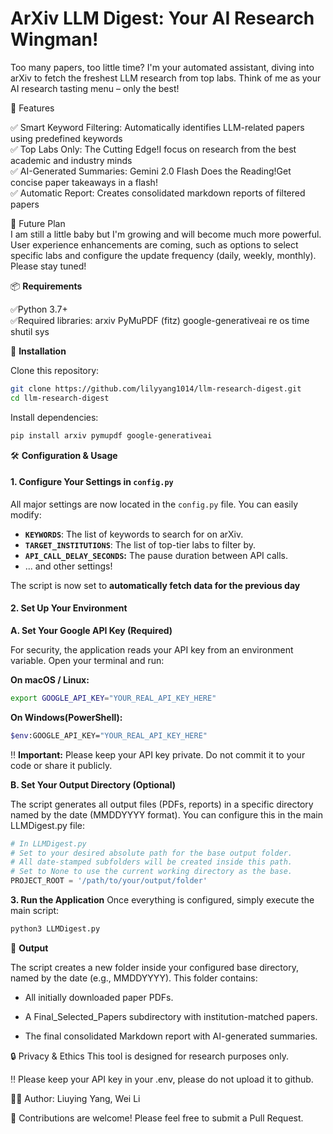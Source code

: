 # ArXiv LLM Digest: Your AI Research Wingman!

Too many papers, too little time? I'm your automated assistant, diving into arXiv to fetch the freshest LLM research from top labs. Think of me as your AI research tasting menu – only the best!  


🌟 Features

✅ Smart Keyword Filtering: Automatically identifies LLM-related papers using predefined keywords  
✅ Top Labs Only: The Cutting Edge!I focus on research from the best academic and industry minds  
✅ AI-Generated Summaries: Gemini 2.0 Flash Does the Reading!Get concise paper takeaways in a flash!  
✅ Automatic Report: Creates consolidated markdown reports of filtered papers 

🌟 Future Plan  
I am still a little baby but I'm growing and will become much more powerful. User experience enhancements are coming, such as options to select specific labs and configure the update frequency (daily, weekly, monthly). Please stay tuned!

📦 **Requirements**

✅Python 3.7+  
✅Required libraries: arxiv PyMuPDF (fitz) google-generativeai re os time shutil sys


🚀 **Installation**

Clone this repository: 
```bash
git clone https://github.com/lilyyang1014/llm-research-digest.git
cd llm-research-digest
```

Install dependencies: 
```bash
pip install arxiv pymupdf google-generativeai
```


🛠️ **Configuration & Usage**

#### 1. Configure Your Settings in `config.py`

All major settings are now located in the `config.py` file. You can easily modify:
*   **`KEYWORDS`**: The list of keywords to search for on arXiv.
*   **`TARGET_INSTITUTIONS`**: The list of top-tier labs to filter by.
*   **`API_CALL_DELAY_SECONDS`:** The pause duration between API calls.
*   ... and other settings!

The script is now set to **automatically fetch data for the previous day**

#### 2. Set Up Your Environment

**A. Set Your Google API Key (Required)**

For security, the application reads your API key from an environment variable. Open your terminal and run:

**On macOS / Linux:**
```bash
export GOOGLE_API_KEY="YOUR_REAL_API_KEY_HERE"
```
**On Windows(PowerShell):**
```bash
$env:GOOGLE_API_KEY="YOUR_REAL_API_KEY_HERE"
```
‼️ **Important:** Please keep your API key private. Do not commit it to your code or share it publicly.

**B. Set Your Output Directory (Optional)**

The script generates all output files (PDFs, reports) in a specific directory named by the date (MMDDYYYY format). You can configure this in the main LLMDigest.py file:
```python
# In LLMDigest.py
# Set to your desired absolute path for the base output folder.
# All date-stamped subfolders will be created inside this path.
# Set to None to use the current working directory as the base.
PROJECT_ROOT = '/path/to/your/output/folder'
```

**3. Run the Application**
Once everything is configured, simply execute the main script:
```bash
python3 LLMDigest.py
```


📝 **Output**


The script creates a new folder inside your configured base directory, named by the date (e.g., MMDDYYYY). This folder contains:

- All initially downloaded paper PDFs.

- A Final_Selected_Papers subdirectory with institution-matched papers.

- The final consolidated Markdown report with AI-generated summaries.  


🔒 Privacy & Ethics This tool is designed for research purposes only. 

‼️ Please keep your API key in your .env, please do not upload it to github.

🙋‍♀️ Author: Liuying Yang, Wei Li

🤝 Contributions are welcome! Please feel free to submit a Pull Request.
